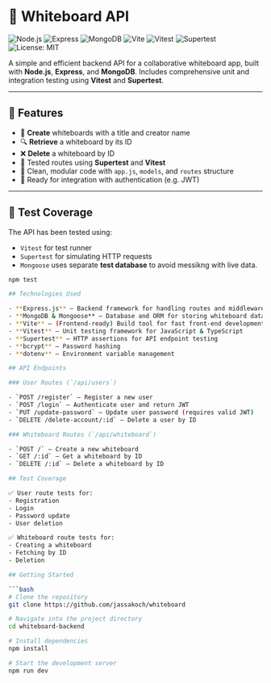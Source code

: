 # 🧠 Whiteboard API

![Node.js](https://img.shields.io/badge/Node.js-339933?logo=nodedotjs&logoColor=white)
![Express](https://img.shields.io/badge/Express.js-000000?logo=express&logoColor=white)
![MongoDB](https://img.shields.io/badge/MongoDB-47A248?logo=mongodb&logoColor=white)
![Vite](https://img.shields.io/badge/Vite-646CFF?logo=vite&logoColor=white)
![Vitest](https://img.shields.io/badge/Vitest-6E9F18?logo=vitest&logoColor=white)
![Supertest](https://img.shields.io/badge/Supertest-grey?logo=testing-library&logoColor=white)
![License: MIT](https://img.shields.io/badge/License-MIT-yellow.svg)

A simple and efficient backend API for a collaborative whiteboard app, built with **Node.js**, **Express**, and **MongoDB**. Includes comprehensive unit and integration testing using **Vitest** and **Supertest**.

---

## 🚀 Features

- 📄 **Create** whiteboards with a title and creator name
- 🔍 **Retrieve** a whiteboard by its ID
- ❌ **Delete** a whiteboard by ID
- 🧪 Tested routes using **Supertest** and **Vitest**
- 🧱 Clean, modular code with `app.js`, `models`, and `routes` structure
- 🔐 Ready for integration with authentication (e.g. JWT)

---

## 🧪 Test Coverage

The API has been tested using:

- `Vitest` for test runner
- `Supertest` for simulating HTTP requests
- `Mongoose` uses separate **test database** to avoid messikng with live data.

```bash
npm test

## Technologies Used

- **Express.js** — Backend framework for handling routes and middleware
- **MongoDB & Mongoose** — Database and ORM for storing whiteboard data and users
- **Vite** — (Frontend-ready) Build tool for fast front-end development
- **Vitest** — Unit testing framework for JavaScript & TypeScript
- **Supertest** — HTTP assertions for API endpoint testing
- **bcrypt** — Password hashing
- **dotenv** — Environment variable management

## API Endpoints

### User Routes (`/api/users`)

- `POST /register` — Register a new user
- `POST /login` — Authenticate user and return JWT
- `PUT /update-password` — Update user password (requires valid JWT)
- `DELETE /delete-account/:id` — Delete a user by ID

### Whiteboard Routes (`/api/whiteboard`)

- `POST /` — Create a new whiteboard
- `GET /:id` — Get a whiteboard by ID
- `DELETE /:id` — Delete a whiteboard by ID

## Test Coverage

✅ User route tests for:
- Registration
- Login
- Password update
- User deletion

✅ Whiteboard route tests for:
- Creating a whiteboard
- Fetching by ID
- Deletion

## Getting Started

```bash
# Clone the repository
git clone https://github.com/jassakoch/whiteboard

# Navigate into the project directory
cd whiteboard-backend

# Install dependencies
npm install

# Start the development server
npm run dev
